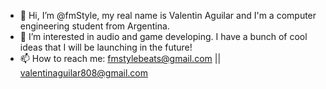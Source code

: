 - 👋 Hi, I’m @fmStyle, my real name is Valentin Aguilar and I'm a computer engineering student from Argentina.
- 👀 I’m interested in audio and game developing. I have a bunch of cool ideas that I will be launching in the future!
- 📫 How to reach me: fmstylebeats@gmail.com || valentinaguilar808@gmail.com

<!---
fmStyle/fmStyle is a ✨ special ✨ repository because its `README.md` (this file) appears on your GitHub profile.
You can click the Preview link to take a look at your changes.
--->
